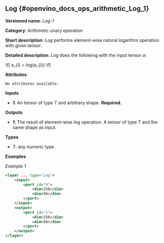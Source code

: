## Log <a name="Log"></a> {#openvino_docs_ops_arithmetic_Log_1}

**Versioned name**: *Log-1*

**Category**: Arithmetic unary operation

**Short description**: *Log* performs element-wise natural logarithm operation with given tensor.

**Detailed description**: *Log* does the following with the input tensor *a*:

\f[
a_{i} = log(a_{i})
\f]

**Attributes**:

    No attributes available.

**Inputs**

* **1**: An tensor of type *T* and arbitrary shape. **Required.**

**Outputs**

* **1**: The result of element-wise log operation. A tensor of type *T* and the same shape as input.

**Types**

* *T*: any numeric type.

**Examples**

*Example 1*

```xml
<layer ... type="Log">
    <input>
        <port id="0">
            <dim>256</dim>
            <dim>56</dim>
        </port>
    </input>
    <output>
        <port id="1">
            <dim>256</dim>
            <dim>56</dim>
        </port>
    </output>
</layer>
```
